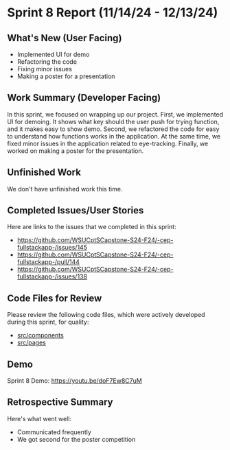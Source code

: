 # Sprint 8 Report (11/14/24 - 12/13/24)

## What's New (User Facing)

 * Implemented UI for demo
 * Refactoring the code
 * Fixing minor issues
 * Making a poster for a presentation

## Work Summary (Developer Facing)

In this sprint, we focused on wrapping up our project.
First, we implemented UI for demoing. It shows what key should the user push for trying function, and it makes easy to show demo.
Second, we refactored the code for easy to understand how functions works in the application. At the same time, we fixed minor issues
in the application related to eye-tracking.
Finally, we worked on making a poster for the presentation.

## Unfinished Work
We don't have unfinished work this time.

## Completed Issues/User Stories
Here are links to the issues that we completed in this sprint:

 * https://github.com/WSUCptSCapstone-S24-F24/-cep-fullstackapp-/issues/145
 * https://github.com/WSUCptSCapstone-S24-F24/-cep-fullstackapp-/pull/144
 * https://github.com/WSUCptSCapstone-S24-F24/-cep-fullstackapp-/issues/138

## Code Files for Review
Please review the following code files, which were actively developed during this sprint, for quality:
 * [src/components](https://github.com/WSUCptSCapstone-S24-F24/-cep-fullstackapp-/tree/main/src/components)
 * [src/pages](https://github.com/WSUCptSCapstone-S24-F24/-cep-fullstackapp-/tree/main/src/pages)

## Demo
Sprint 8 Demo: https://youtu.be/doF7Ew8C7uM
 
## Retrospective Summary
Here's what went well:
  * Communicated frequently
  * We got second for the poster competition